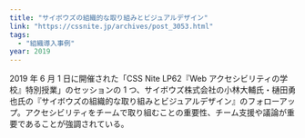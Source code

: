 ```yaml
---
title: "サイボウズの組織的な取り組みとビジュアルデザイン"
link: "https://cssnite.jp/archives/post_3053.html"
tags:
  - "組織導入事例"
year: 2019
---
```


2019 年 6 月 1 日に開催された「CSS Nite LP62『Web アクセシビリティの学校』特別授業」のセッションの 1 つ、サイボウズ株式会社の小林大輔氏・樋田勇也氏の『サイボウズの組織的な取り組みとビジュアルデザイン』のフォローアップ。アクセシビリティをチームで取り組むことの重要性、チーム支援や議論が重要であることが強調されている。
